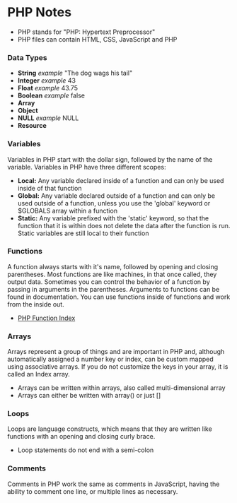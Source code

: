 # PHP Notes

- PHP stands for "PHP: Hypertext Preprocessor"
- PHP files can contain HTML, CSS, JavaScript and PHP

### Data Types
- **String** *example* "The dog wags his tail"
- **Integer** *example* 43
- **Float** *example* 43.75
- **Boolean** *example* false
- **Array**
- **Object**
- **NULL** *example* NULL
- **Resource**

### Variables
Variables in PHP start with the dollar sign, followed by the name of the variable. Variables in PHP have three different scopes:
- **Local:** Any variable declared inside of a function and can only be used inside of that function
- **Global:** Any variable declared outside of a function and can only be used outside of a function, unless you use the 'global' keyword or $GLOBALS array within a function
- **Static:** Any variable prefixed with the 'static' keyword, so that the function that it is within does not delete the data after the function is run. Static variables are still local to their function

### Functions
A function always starts with it's name, followed by opening and closing parentheses. Most functions are like machines, in that once called, they output data. Sometimes you can control the behavior of a function by passing in arguments in the parentheses. Arguments to functions can be found in documentation. You can use functions inside of functions and work from the inside out.
- [PHP Function Index](http://php.net/manual/fa/indexes.php)

### Arrays
Arrays represent a group of things and are important in PHP and, although automatically assigned a number key or index, can be custom mapped using associative arrays. If you do not customize the keys in your array, it is called an Index array.
- Arrays can be written within arrays, also called multi-dimensional array
- Arrays can either be written with array() or just []

### Loops
Loops are language constructs, which means that they are written like functions with an opening and closing curly brace.
- Loop statements do not end with a semi-colon

### Comments
Comments in PHP work the same as comments in JavaScript, having the ability to comment one line, or multiple lines as necessary.
